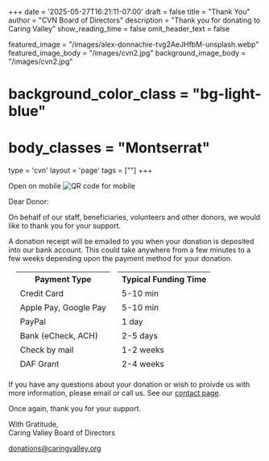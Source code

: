 +++
date = '2025-05-27T16:21:11-07:00'
draft = false
title = "Thank You"
author = "CVN Board of Directors"
description = "Thank you for donating to Caring Valley"
show_reading_time = false
omit_header_text = false

featured_image = "/images/alex-donnachie-tvg2AeJHfbM-unsplash.webp"
featured_image_body = "/images/cvn2.jpg"
background_image_body = "/images/cvn2.jpg"
# background_color_class = "bg-light-blue"
# body_classes = "Montserrat"

type = 'cvn'
layout = 'page'
tags = [""]
+++

<div class="cf">
  <div class="f6 tc pl3 mw4 dn db-ns fr">
      Open on mobile
      <image src='{{<fixURL "/images/202505/CVN Donate General Fund QR.png">}}' alt="QR code for mobile"/>
  </div>
  <p class="b">Dear Donor:</p>
  <p>On behalf of our <span class="red">staff</span>, <span class="blue">beneficiaries</span>, <span class="orange">volunteers</span> and other <span class="green">donors</span>, we would like to <span class="dark-pink nowrap">thank you for your support</span>.</p>
  <p>A donation receipt will be emailed to you when your donation is deposited into our bank account. This could take anywhere from a few minutes to a few weeks depending upon the payment method for your donation.
  <table class="f5 tl" style="border-collapse: separate; border-spacing: 15px 2px;"  >
    <thead class="" >
      <tr class="" >
        <th class="bb bw1 b--blue">Payment Type</th>
        <th class="bb bw1 b--blue">Typical Funding Time</th>
      </tr>
    </thead>
    <tbody>
      <tr class="stripe-dark">
        <td class="">Credit Card</td>
        <td class="">5-10 min</td>
      </tr>
      <tr class="stripe-dark">
        <td class="">Apple Pay, Google Pay</td>
        <td class="">5-10 min</td>
      </tr>
      <tr class="stripe-dark">
        <td class="">PayPal</td>
        <td class="">1 day</td>
      </tr>
      <tr class="stripe-dark">
        <td class="">Bank (eCheck, ACH)</td>
        <td class="">2-5 days</td>
      </tr>
      <tr class="stripe-dark">
        <td class="">Check by mail</td>
        <td class="">1-2 weeks</td>
      </tr>
      <tr class="stripe-dark">
        <td class="">DAF Grant</td>
        <td class="">2-4 weeks</td>
      </tr>
    </tbody>
  </table>
  </p>
  <p>If you have any questions about your donation or wish to proivde us with more information, please email or call us. See our <a class="link blue" href='{{<fixURL "/contact" >}}'>contact page</a>.</p>
  <p>Once again, thank you for your support.</p>
  <p class="b">With Gratitude,<br>
  Caring Valley Board of Directors<br></p>
  <a href="mailto:donations@caringvalley.org" class="link blue">donations@caringvalley.org</a>
</div>